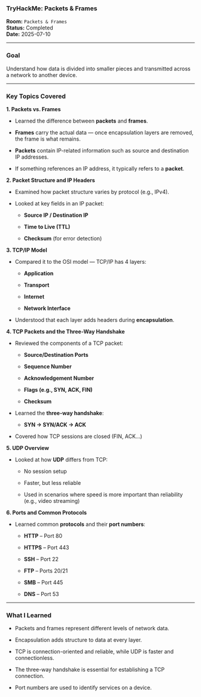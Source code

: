 
### **TryHackMe: Packets & Frames**

**Room:** `Packets & Frames`  
**Status:** Completed  
**Date:** 2025-07-10

----------

### **Goal**

Understand how data is divided into smaller pieces and transmitted across a network to another device.

----------

### **Key Topics Covered**

**1. Packets vs. Frames**

-   Learned the difference between **packets** and **frames**.
    
-   **Frames** carry the actual data — once encapsulation layers are removed, the frame is what remains.
    
-   **Packets** contain IP-related information such as source and destination IP addresses.
    
-   If something references an IP address, it typically refers to a **packet**.
    

**2. Packet Structure and IP Headers**

-   Examined how packet structure varies by protocol (e.g., IPv4).
    
-   Looked at key fields in an IP packet:
    
    -   **Source IP / Destination IP**
        
    -   **Time to Live (TTL)**
        
    -   **Checksum** (for error detection)
        

**3. TCP/IP Model**

-   Compared it to the OSI model — TCP/IP has 4 layers:
    
    -   **Application**
        
    -   **Transport**
        
    -   **Internet**
        
    -   **Network Interface**
        
-   Understood that each layer adds headers during **encapsulation**.
    

**4. TCP Packets and the Three-Way Handshake**

-   Reviewed the components of a TCP packet:
    
    -   **Source/Destination Ports**
        
    -   **Sequence Number**
        
    -   **Acknowledgement Number**
        
    -   **Flags (e.g., SYN, ACK, FIN)**
        
    -   **Checksum**
        
-   Learned the **three-way handshake**:
    
    -   **SYN → SYN/ACK → ACK**
        
-   Covered how TCP sessions are closed (FIN, ACK...)
    

**5. UDP Overview**

-   Looked at how **UDP** differs from TCP:
    
    -   No session setup
        
    -   Faster, but less reliable
        
    -   Used in scenarios where speed is more important than reliability (e.g., video streaming)
        

**6. Ports and Common Protocols**

-   Learned common **protocols** and their **port numbers**:
    
    -   **HTTP** – Port 80
        
    -   **HTTPS** – Port 443
        
    -   **SSH** – Port 22
        
    -   **FTP** – Ports 20/21
        
    -   **SMB** – Port 445
        
    -   **DNS** – Port 53
        

----------

### **What I Learned**

-   Packets and frames represent different levels of network data.
    
-   Encapsulation adds structure to data at every layer.
    
-   TCP is connection-oriented and reliable, while UDP is faster and connectionless.
    
-   The three-way handshake is essential for establishing a TCP connection.
    
-   Port numbers are used to identify services on a device.
